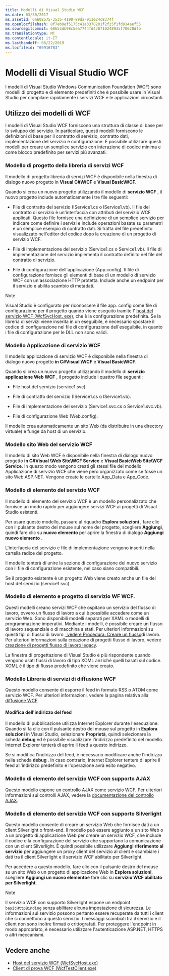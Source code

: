 ```yaml
---
title: Modelli di Visual Studio WCF
ms.date: 03/30/2017
ms.assetid: 6a608575-3535-4190-89da-911e24c8374f
ms.openlocfilehash: 8f7eb9ef5175c41a3378201f2f25f1fd914aef55
ms.sourcegitcommit: 68653db98c5ea7744fd438710248935f70020dfb
ms.translationtype: MT
ms.contentlocale: it-IT
ms.lasthandoff: 08/22/2019
ms.locfileid: "69916783"
---
```

# <a name="wcf-visual-studio-templates"></a>Modelli di Visual Studio WCF
I modelli di Visual Studio Windows Communication Foundation (WCF) sono modelli di progetto e di elemento predefiniti che è possibile usare in Visual Studio per compilare rapidamente i servizi WCF e le applicazioni circostanti.  
  
## <a name="using-the-wcf-templates"></a>Utilizzo dei modelli di WCF  
 I modelli di Visual Studio WCF forniscono una struttura di classe di base per lo sviluppo del servizio. In particolare, questi modelli forniscono le definizioni di base per il contratto di servizio, contratto dati, implementazione del servizio e configurazione. È possibile utilizzare questi modelli per creare un semplice servizio con interazione di codice minima e come blocco predefinito per servizi più avanzati.  
  
### <a name="wcf-service-library-project-template"></a>Modello di progetto della libreria di servizi WCF  
 Il modello di progetto libreria di servizi WCF è disponibile nella finestra di dialogo nuovo progetto in **Visual C#\WCF** e **Visual Basic\WCF**.  
  
 Quando si crea un nuovo progetto utilizzando il modello di **servizio WCF** , il nuovo progetto include automaticamente i tre file seguenti:  
  
- File di contratto del servizio (IService1.cs o IService1.vb). Il file del contratto di servizio è un'interfaccia con attributi del servizio WCF applicati. Questo file fornisce una definizione di un semplice servizio per indicare come definire i servizi e include operazioni basate su parametri e un semplice esempio di contratto dati. Si tratta del file predefinito visualizzato nell'editor del codice dopo la creazione di un progetto di servizio WCF.  
  
- File di implementazione del servizio (Service1.cs o Service1.vb). Il file di implementazione del servizio implementa il contratto definito nel file del contratto di servizio.  
  
- File di configurazione dell'applicazione (App.config). Il file di configurazione fornisce gli elementi di base di un modello di servizio WCF con un'associazione HTTP protetta. Include anche un endpoint per il servizio e abilita scambio di metadati.  
  
> [!NOTE]
> Visual Studio è configurato per riconoscere il file app. config come file di configurazione per il progetto quando viene eseguito tramite l' [host del servizio WCF (WcfSvcHost. exe)](../../../docs/framework/wcf/wcf-service-host-wcfsvchost-exe.md), che è la configurazione predefinita. Se la libreria di servizi viene inserita in un eseguibile, è necessario spostare il codice di configurazione nel file di configurazione dell'eseguibile, in quanto i file di configurazione per le DLL non sono validi.  
  
### <a name="wcf-service-application-template"></a>Modello Applicazione di servizio WCF  
 Il modello applicazione di servizio WCF è disponibile nella finestra di dialogo nuovo progetto **in C#Visual \WCF** e **Visual Basic\WCF**.  
  
 Quando si crea un nuovo progetto utilizzando il modello di **servizio applicazione Web WCF** , il progetto include i quattro file seguenti:  
  
- File host del servizio (service1.svc).  
  
- File di contratto del servizio (IService1.cs o IService1.vb).  
  
- File di implementazione del servizio (Service1.svc.cs o Service1.svc.vb).  
  
- File di configurazione Web (Web.config).  
  
 Il modello crea automaticamente un sito Web (da distribuire in una directory virtuale) e funge da host di un servizio.  
  
### <a name="wcf-web-site-template"></a>Modello sito Web del servizio WCF  
 Il modello di sito Web WCF è disponibile nella finestra di dialogo nuovo progetto **in C#Visual \Web Site\WCF Service** e **Visual Basic\Web Site\WCF Service**. In questo modo vengono creati gli stessi file del modello Applicazione di servizio WCF che viene però organizzato come se fosse un sito Web ASP.NET. Vengono create le cartelle App_Data e App_Code.  
  
### <a name="wcf-service-item-template"></a>Modello di elemento del servizio WCF  
 Il modello di elemento del servizio WCF è un modello personalizzato che fornisce un modo rapido per aggiungere servizi WCF ai progetti di Visual Studio esistenti.  
  
 Per usare questo modello, passare al riquadro **Esplora soluzioni** , fare clic con il pulsante destro del mouse sul nome del progetto, scegliere **Aggiungi**, quindi fare clic su **nuovo elemento** per aprire la finestra di dialogo **Aggiungi nuovo elemento** .  
  
 L'interfaccia del servizio e file di implementazione vengono inseriti nella cartella radice del progetto.  
  
 Il modello tenterà di unire la sezione di configurazione del nuovo servizio con il file di configurazione esistente, nel caso siano compatibili.  
  
 Se il progetto esistente è un progetto Web viene creato anche un file del host del servizio (service1.svc).  
  
### <a name="wcf-wf-service-project-and-item-template"></a>Modello di elemento e progetto di servizio WF WCF.  
 Questi modelli creano servizi WCF che ospitano un servizio del flusso di lavoro, ovvero un flusso di lavoro a cui è possibile accedere come un servizio Web. Sono disponibili modelli separati per XAML o modelli di programmazione imperativi. Mediante i modelli, è possibile creare un flusso di lavoro sequenziale o di macchina a stati. Per ulteriori informazioni su questi tipi di flusso di lavoro [, vedere Procedura: Creare un flusso](../windows-workflow-foundation/how-to-create-a-workflow.md)di lavoro. Per ulteriori informazioni sulla creazione di progetti flusso di lavoro, vedere [creazione di progetti flusso di lavoro legacy](/visualstudio/workflow-designer/creating-legacy-workflow-projects).  
  
 La finestra di progettazione di Visual Studio è più rispondente quando vengono usati flussi di lavoro di tipo XOML anziché quelli basati sul codice. XOML è il tipo di flusso predefinito che viene creato.  
  
### <a name="wcf-syndication-service-library-template"></a>Modello Libreria di servizi di diffusione WCF  
 Questo modello consente di esporre il feed in formato RSS o ATOM come servizio WCF. Per ulteriori informazioni, vedere la pagina relativa alla [diffusione WCF](../../../docs/framework/wcf/feature-details/wcf-syndication.md).  
  
#### <a name="changing-the-address-of-the-feed"></a>Modifica dell'indirizzo del feed  
 Il modello di pubblicazione utilizza Internet Explorer durante l'esecuzione. Quando si fa clic con il pulsante destro del mouse sul progetto in **Esplora soluzioni** in Visual Studio, selezionare **Proprietà**, quindi selezionare la scheda **debug** ed è possibile visualizzare l'indirizzo predefinito del modello. Internet Explorer tenterà di aprire il feed a questo indirizzo.  
  
 Se si modifica l'indirizzo del feed, è necessario modificare anche l'indirizzo nella scheda **debug** . In caso contrario, Internet Explorer tenterà di aprire il feed all'indirizzo predefinito e l'operazione avrà esito negativo.  
  
### <a name="ajax-enabled-wcf-service-item-template"></a>Modello di elemento del servizio WCF con supporto AJAX  
 Questo modello espone un controllo AJAX come servizio WCF. Per ulteriori informazioni sui controlli AJAX, vedere la [documentazione del controllo AJAX](https://go.microsoft.com/fwlink/?LinkId=96717).  
  
### <a name="silverlight-enabled-wcf-service-item-template"></a>Modello di elemento del servizio WCF con supporto Silverlight  
 Questo modello consente di creare un servizio Web che fornisce dati a un client Silverlight o front-end. Il modello può essere aggiunto a un sito Web o a un progetto di applicazione Web per creare un servizio WCF, che include il codice e la configurazione del servizio che supportano la comunicazione con un client Silverlight. È quindi possibile utilizzare **Aggiungi riferimento al servizio** per aggiungere un proxy client del servizio al client e scambiare i dati tra il client Silverlight e il servizio WCF abilitato per Silverlight.  
  
 Per accedere a questo modello, fare clic con il pulsante destro del mouse su un sito Web o un progetto di applicazione Web in **Esplora soluzioni**, scegliere **Aggiungi un nuovo elemento**e fare clic su **servizio WCF abilitato per Silverlight**.  
  
> [!NOTE]
> Il servizio WCF con supporto Silverlight espone un endpoint `basicHttpBinding` senza abilitare alcuna impostazione di sicurezza. Le informazioni sul servizio possono pertanto essere recuperate da tutti i client che si connettono a questo servizio. I messaggi scambiati tra il servizio e il client non sono inoltre firmati o crittografati. Per proteggere l'endpoint in modo appropriato, è necessario utilizzare l'autenticazione ASP.NET, HTTPS o altri meccanismi.  
  
## <a name="see-also"></a>Vedere anche

- [Host del servizio WCF (WcfSvcHost.exe)](../../../docs/framework/wcf/wcf-service-host-wcfsvchost-exe.md)
- [Client di prova WCF (WcfTestClient.exe)](../../../docs/framework/wcf/wcf-test-client-wcftestclient-exe.md)
